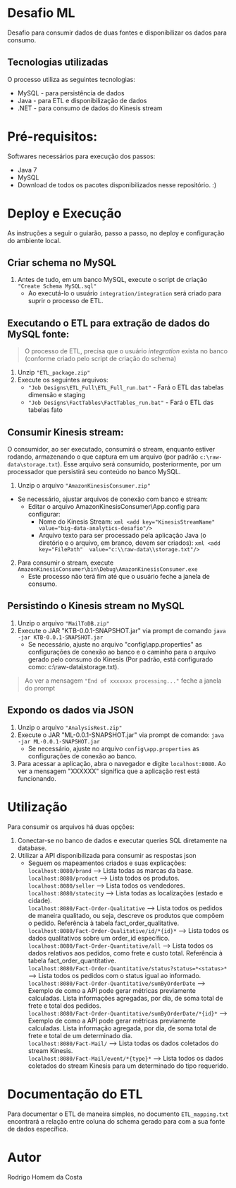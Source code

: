 # Desafio ML
Desafio para consumir dados de duas fontes e disponibilizar os dados para consumo.

## Tecnologias utilizadas
O processo utiliza as seguintes tecnologias:
* MySQL - para persistência de dados
* Java - para ETL e disponibilização de dados
* .NET - para consumo de dados do Kinesis stream

# Pré-requisitos:
Softwares necessários para execução dos passos:
* Java 7
* MySQL
* Download de todos os pacotes disponibilizados nesse repositório. :)

# Deploy e Execução
As instruções a seguir o guiarão, passo a passo, no deploy e configuração do ambiente local.

## Criar schema no MySQL
   1. Antes de tudo, em um banco MySQL, execute o script de criação `"Create Schema MySQL.sql"`
      * Ao executá-lo o usuário `integration/integration` será criado para suprir o processo de ETL.

## Executando o ETL para extração de dados do MySQL fonte:
> O processo de ETL, precisa que o usuário *integration* exista no banco (conforme criado pelo script de criação do schema)
   1. Unzip `"ETL_package.zip"`
   2. Execute os seguintes arquivos:
      * `"Job Designs\ETL_Full\ETL_Full_run.bat"` - Fará o ETL das tabelas dimensão e staging
      * `"Job Designs\FactTables\FactTables_run.bat"` - Fará o ETL das tabelas fato

## Consumir Kinesis stream:
O consumidor, ao ser executado, consumirá o stream, enquanto estiver rodando, armazenando o que captura em um arquivo (por padrão `c:\raw-data\storage.txt`). Esse arquivo será consumido, posteriormente, por um processador que persistirá seu conteúdo no banco MySQL.

   1. Unzip o arquivo ```"AmazonKinesisConsumer.zip"```
   * Se necessário, ajustar arquivos de conexão com banco e stream:
      * Editar o arquivo AmazonKinesisConsumer\App.config para configurar:
        * Nome do Kinesis Stream:
            ```xml <add key="KinesisStreamName" value="big-data-analytics-desafio"/>```
        * Arquivo texto para ser processado pela aplicação Java (o diretório e o arquivo, em branco, devem ser criados):
            ```xml <add key="FilePath"  value="c:\\raw-data\\storage.txt"/> ```
   2.  Para consumir o stream, execute ```AmazonKinesisConsumer\bin\Debug\AmazonKinesisConsumer.exe```
         * Este processo não terá fim até que o usuário feche a janela de consumo.

## Persistindo o Kinesis stream no MySQL
   1. Unzip o arquivo ```"MailToDB.zip"```
   2. Execute o JAR "KTB-0.0.1-SNAPSHOT.jar" via prompt de comando ```java -jar KTB-0.0.1-SNAPSHOT.jar```
      * Se necessário, ajuste no arquivo "config\app.properties" as configurações de conexão ao banco e o caminho para o arquivo gerado pelo consumo do Kinesis (Por padrão, está configurado como: c:\\raw-data\\storage.txt).
   > Ao ver a mensagem ```"End of xxxxxxx processing..."``` feche a janela do prompt

## Expondo os dados via JSON
   1. Unzip o arquivo ```"AnalysisRest.zip"```
   2. Execute o JAR "ML-0.0.1-SNAPSHOT.jar" via prompt de comando: ```java -jar ML-0.0.1-SNAPSHOT.jar```
      * Se necessário, ajuste no arquivo ```config\app.properties``` as configurações de conexão ao banco.
   3. Para acessar a aplicação, abra o navegador e digite ```localhost:8080```. Ao ver a mensagem "XXXXXX" significa que a aplicação rest está funcionando.

# Utilização
Para consumir os arquivos há duas opções:
   1. Conectar-se no banco de dados e executar queries SQL diretamente na database.
   2. Utilizar a API disponibilizada para consumir as respostas json
      * Seguem os mapeamentos  criados e suas explicações:</br>
      ```localhost:8080/brand``` -->  Lista todas as marcas da base.</br>
      ```localhost:8080/product``` -->  Lista todos os produtos.</br>
      ```localhost:8080/seller``` -->  Lista todos os vendedores.</br>
      ```localhost:8080/statecity``` -->  Lista todas as localizações (estado e cidade).</br>
      ```localhost:8080/Fact-Order-Qualitative``` -->  Lista todos os pedidos de maneira qualitado, ou seja, descreve os produtos que compõem o pedido. Referência à tabela fact_order_qualitative.</br>
      ```localhost:8080/Fact-Order-Qualitative/id/*{id}*``` -->  Lista todos os dados qualitativos sobre um order_id específico.</br>
      ```localhost:8080/Fact-Order-Quantitative/all``` -->  Lista todos os dados relativos aos pedidos, como frete e custo total. Referência à tabela fact_order_quantitative.</br>
      ```localhost:8080/Fact-Order-Quantitative/status?status=*<status>*``` -->  Lista todos os pedidos com o status igual ao informado.</br>
      ```localhost:8080/Fact-Order-Quantitative/sumByOrderDate``` -->  Exemplo de como a API pode gerar métricas previamente calculadas. Lista informações agregadas, por dia, de soma total de frete e total dos pedidos.</br>
      ```localhost:8080/Fact-Order-Quantitative/sumByOrderDate/*{id}*``` -->  Exemplo de como a API pode gerar métricas previamente calculadas. Lista informação agregada, por dia, de soma total de frete e total de um determinado dia.</br>
      ```localhost:8080/Fact-Mail/``` -->  Lista todas os dados coletados do stream Kinesis.</br>
      ```localhost:8080/Fact-Mail/event/*{type}*``` -->  Lista todos os dados coletados do stream Kinesis para um determinado do tipo requerido.</br>

# Documentação do ETL
Para documentar o ETL de maneira simples, no documento ```ETL_mapping.txt``` encontrará a relação entre coluna do schema gerado para com a sua fonte de dados específica.

# Autor
Rodrigo Homem da Costa
